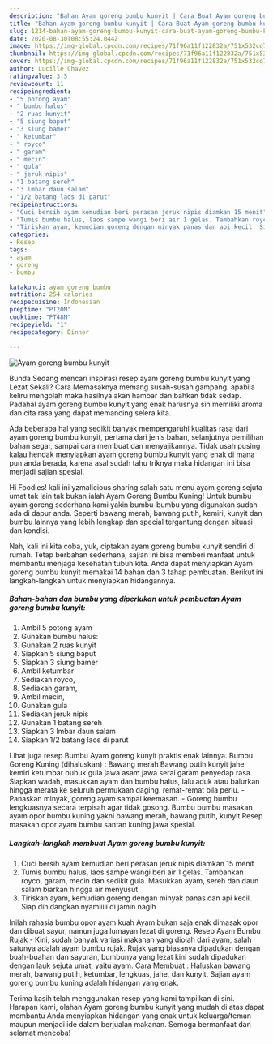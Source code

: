 ```yaml
---
description: "Bahan Ayam goreng bumbu kunyit | Cara Buat Ayam goreng bumbu kunyit Yang Enak dan Simpel"
title: "Bahan Ayam goreng bumbu kunyit | Cara Buat Ayam goreng bumbu kunyit Yang Enak dan Simpel"
slug: 1214-bahan-ayam-goreng-bumbu-kunyit-cara-buat-ayam-goreng-bumbu-kunyit-yang-enak-dan-simpel
date: 2020-08-30T08:55:24.044Z
image: https://img-global.cpcdn.com/recipes/71f96a11f122832a/751x532cq70/ayam-goreng-bumbu-kunyit-foto-resep-utama.jpg
thumbnail: https://img-global.cpcdn.com/recipes/71f96a11f122832a/751x532cq70/ayam-goreng-bumbu-kunyit-foto-resep-utama.jpg
cover: https://img-global.cpcdn.com/recipes/71f96a11f122832a/751x532cq70/ayam-goreng-bumbu-kunyit-foto-resep-utama.jpg
author: Lucille Chavez
ratingvalue: 3.5
reviewcount: 11
recipeingredient:
- "5 potong ayam"
- " bumbu halus"
- "2 ruas kunyit"
- "5 siung baput"
- "3 siung bamer"
- " ketumbar"
- " royco"
- " garam"
- " mecin"
- " gula"
- " jeruk nipis"
- "1 batang sereh"
- "3 lmbar daun salam"
- "1/2 batang laos di parut"
recipeinstructions:
- "Cuci bersih ayam kemudian beri perasan jeruk nipis diamkan 15 menit"
- "Tumis bumbu halus, laos sampe wangi beri air 1 gelas. Tambahkan royco, garam, mecin dan sedikit gula. Masukkan ayam, sereh dan daun salam biarkan hingga air menyusut"
- "Tiriskan ayam, kemudian goreng dengan minyak panas dan api kecil. Siap dihidangkan nyamiiiii di jamin nagih"
categories:
- Resep
tags:
- ayam
- goreng
- bumbu

katakunci: ayam goreng bumbu 
nutrition: 254 calories
recipecuisine: Indonesian
preptime: "PT20M"
cooktime: "PT48M"
recipeyield: "1"
recipecategory: Dinner

---
```



![Ayam goreng bumbu kunyit](https://img-global.cpcdn.com/recipes/71f96a11f122832a/751x532cq70/ayam-goreng-bumbu-kunyit-foto-resep-utama.jpg)

Bunda Sedang mencari inspirasi resep ayam goreng bumbu kunyit yang Lezat Sekali? Cara Memasaknya memang susah-susah gampang. apabila keliru mengolah maka hasilnya akan hambar dan bahkan tidak sedap. Padahal ayam goreng bumbu kunyit yang enak harusnya sih memiliki aroma dan cita rasa yang dapat memancing selera kita.

Ada beberapa hal yang sedikit banyak mempengaruhi kualitas rasa dari ayam goreng bumbu kunyit, pertama dari jenis bahan, selanjutnya pemilihan bahan segar, sampai cara membuat dan menyajikannya. Tidak usah pusing kalau hendak menyiapkan ayam goreng bumbu kunyit yang enak di mana pun anda berada, karena asal sudah tahu triknya maka hidangan ini bisa menjadi sajian spesial.

Hi Foodies! kali ini yzmalicious sharing salah satu menu ayam goreng sejuta umat tak lain tak bukan ialah Ayam Goreng Bumbu Kuning! Untuk bumbu ayam goreng sederhana kami yakin bumbu-bumbu yang digunakan sudah ada di dapur anda. Seperti bawang merah, bawang putih, kemiri, kunyit dan bumbu lainnya yang lebih lengkap dan special tergantung dengan situasi dan kondisi.


Nah, kali ini kita coba, yuk, ciptakan ayam goreng bumbu kunyit sendiri di rumah. Tetap berbahan sederhana, sajian ini bisa memberi manfaat untuk membantu menjaga kesehatan tubuh kita. Anda dapat menyiapkan Ayam goreng bumbu kunyit memakai 14 bahan dan 3 tahap pembuatan. Berikut ini langkah-langkah untuk menyiapkan hidangannya.

<!--inarticleads1-->

##### Bahan-bahan dan bumbu yang diperlukan untuk pembuatan Ayam goreng bumbu kunyit:

1. Ambil 5 potong ayam
1. Gunakan  bumbu halus:
1. Gunakan 2 ruas kunyit
1. Siapkan 5 siung baput
1. Siapkan 3 siung bamer
1. Ambil  ketumbar
1. Sediakan  royco,
1. Sediakan  garam,
1. Ambil  mecin,
1. Gunakan  gula
1. Sediakan  jeruk nipis
1. Gunakan 1 batang sereh
1. Siapkan 3 lmbar daun salam
1. Siapkan 1/2 batang laos di parut


Lihat juga resep Bumbu Ayam goreng kunyit praktis enak lainnya. Bumbu Goreng Kuning (dihaluskan) : Bawang merah Bawang putih kunyit jahe kemiri ketumbar bubuk gula jawa asam jawa serai garam penyedap rasa. Siapkan wadah, masukkan ayam dan bumbu halus, lalu aduk atau balurkan hingga merata ke seluruh permukaan daging. remat-remat bila perlu. - Panaskan minyak, goreng ayam sampai keemasan. - Goreng bumbu lengkuasnya secara terpisah agar tidak gosong. Bumbu bumbu masakan ayam opor bumbu kuning yakni bawang merah, bawang putih, kunyit Resep masakan opor ayam bumbu santan kuning jawa spesial. 

<!--inarticleads2-->

##### Langkah-langkah membuat Ayam goreng bumbu kunyit:

1. Cuci bersih ayam kemudian beri perasan jeruk nipis diamkan 15 menit
1. Tumis bumbu halus, laos sampe wangi beri air 1 gelas. Tambahkan royco, garam, mecin dan sedikit gula. Masukkan ayam, sereh dan daun salam biarkan hingga air menyusut
1. Tiriskan ayam, kemudian goreng dengan minyak panas dan api kecil. Siap dihidangkan nyamiiiii di jamin nagih


Inilah rahasia bumbu opor ayam kuah Ayam bukan saja enak dimasak opor dan dibuat sayur, namun juga lumayan lezat di goreng. Resep Ayam Bumbu Rujak - Kini, sudah banyak variasi makanan yang diolah dari ayam, salah satunya adalah ayam bumbu rujak. Rujak yang biasanya dipadukan dengan buah-buahan dan sayuran, bumbunya yang lezat kini sudah dipadukan dengan lauk sejuta umat, yaitu ayam. Cara Membuat : Haluskan bawang merah, bawang putih, ketumbar, lengkuas, jahe, dan kunyit. Sajian ayam goreng bumbu kuning adalah hidangan yang enak. 

Terima kasih telah menggunakan resep yang kami tampilkan di sini. Harapan kami, olahan Ayam goreng bumbu kunyit yang mudah di atas dapat membantu Anda menyiapkan hidangan yang enak untuk keluarga/teman maupun menjadi ide dalam berjualan makanan. Semoga bermanfaat dan selamat mencoba!
